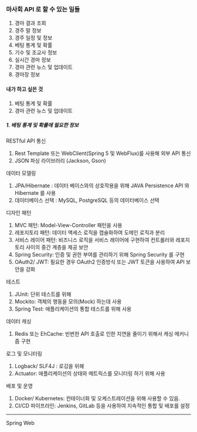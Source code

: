 ### 마사회 API 로 할 수 있는 일들
1. 경마 결과 조회
2. 경주 말 정보
3. 경주 일정 및 정보
4. 베팅 통계 및 확률
5. 기수 및 조교사 정보
6. 실시간 경마 정보
7. 경마 관련 뉴스 및 업데이트
8. 경마장 정보




#### 내가 하고 싶은 것

1. 베팅 통계 및 확률
2. 경마 관련 뉴스 및 업데이트



##### 1. 베팅 통계 및 확률에 필요한 정보

RESTful API 통신
1) Rest Template 또는 WebClient(Spring 5 및 WebFlux)를 사용해 외부 API 통신
2) JSON 파싱 라이브러리 (Jackson, Gson)

데이터 모델링
1) JPA/Hibernate : 데이터 베이스와의 상호작용을 위해 JAVA Persistence API 와 Hibernate 를 사용
2) 데이터베이스 선택 : MySQL, PostgreSQL 등의 데이터베이스 선택

디자인 패턴 
1) MVC 패턴: Model-View-Controller 패턴을 사용
2) 레포지토리 패턴: 데이터 액세스 로직을 캡슐화하여 도메인 로직과 분리
3) 서비스 레이어 패턴: 비즈니스 로직을 서비스 레이어에 구현하여 컨트롤러와 레포지토리 사이의 중간 계층을 제공
보안
1) Spring Security: 인증 및 권한 부여를 관리하기 위해 Spring Security 를 구현
2) OAuth2/ JWT: 필요한 경우 OAuth2 인증방식 또는 JWT 토큰을 사용하여 API 보안을 강화

테스트
1) JUnit: 단위 테스트를 위해
2) Mockito: 객체의 행동을 모의(Mock) 하는데 사용
3) Spring Test: 애플리케이션의 통합 테스트를 위해 사용

데이터 캐싱
1) Redis 또는 EhCache: 빈번한 API 호출로 인한 지연을 줄이기 위해서 캐싱 메커니즘 구현

로그 및 모니터링
1) Logback/ SLF4J : 로깅을 위해
2) Actuator: 애플리케이션의 상태와 메트릭스를 모니터링 하기 위해 사용

배포 및 운영
1) Docker/ Kubernetes: 컨테이너화 및 오케스트레이션을 위해 사용할 수 있음.
2) CI/CD 파이프라인: Jenkins, GitLab 등을 사용하여 지속적인 통합 및 배포를 설정

-----
Spring Web 
